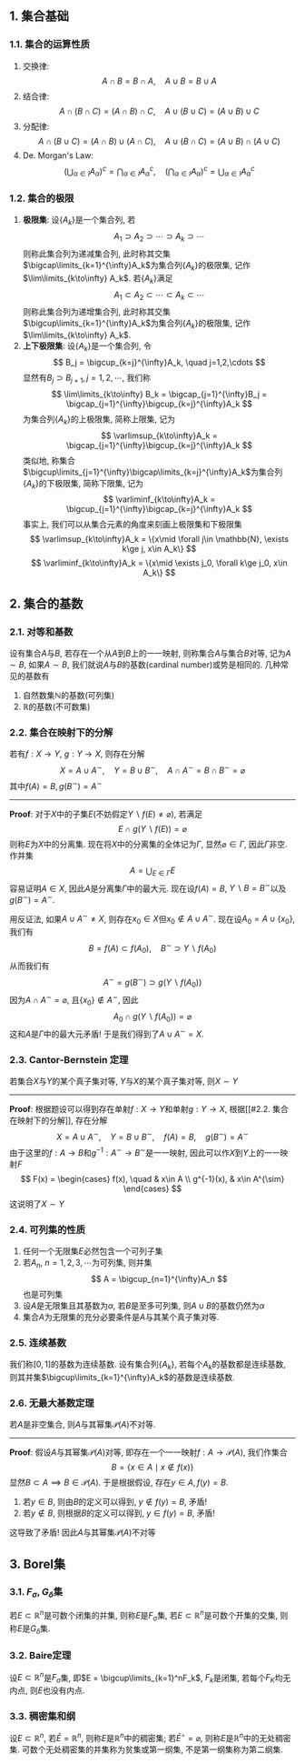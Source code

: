 ## 1. 集合基础
### 1.1. 集合的运算性质
1. 交换律: 
   $$
   A \cap B=B \cap A,\quad  A \cup B=B \cup A
   $$
2. 结合律: 
   $$
   A \cap (B \cap C)=(A \cap B) \cap C,\quad A \cup (B \cup C)=(A \cup B) \cup C
   $$
3. 分配律: 
   $$
   A \cap (B \cup C)=(A \cap B) \cup (A \cap C),\quad A \cup (B \cap C)=(A \cup B) \cap (A \cup C)
   $$
4. De. Morgan's Law: 
   $$
   \left(\bigcup_{\alpha\in I} A_{\alpha}\right)^c=\bigcap_{\alpha\in I}A^c_{\alpha},\quad  \left(\bigcap_{\alpha\in I} A_{\alpha}\right)^c=\bigcup_{\alpha\in I}A^c_{\alpha}
   $$

### 1.2. 集合的极限
1. **极限集**: 设$\{A_k\}$是一个集合列, 若
   $$
   A_1\supset A_2\supset \cdots\supset A_k\supset \cdots
   $$
   则称此集合列为递减集合列, 此时称其交集$\bigcap\limits_{k=1}^{\infty}A_k$为集合列$\{A_k\}$的极限集, 记作$\lim\limits_{k\to\infty} A_k$. 若$\{A_k\}$满足
   $$
   A_1\subset A_2\subset \cdots\subset A_k\subset \cdots
   $$
   则称此集合列为递增集合列, 此时称其交集$\bigcup\limits_{k=1}^{\infty}A_k$为集合列$\{A_k\}$的极限集, 记作$\lim\limits_{k\to\infty} A_k$. 
2. **上下极限集**: 设$\{A_k\}$是一个集合列, 令
   $$
   B_j = \bigcup_{k=j}^{\infty}A_k, \quad j=1,2,\cdots
   $$
   显然有$B_j\supset B_{j+1}, j=1,2,\cdots$, 我们称
   $$
   \lim\limits_{k\to\infty} B_k = \bigcap_{j=1}^{\infty}B_j = \bigcap_{j=1}^{\infty}\bigcup_{k=j}^{\infty}A_k 
   $$
   为集合列$\{A_k\}$的上极限集, 简称上限集, 记为
   $$
   \varlimsup_{k\to\infty}A_k = \bigcap_{j=1}^{\infty}\bigcup_{k=j}^{\infty}A_k 
   $$
   类似地, 称集合$\bigcup\limits_{j=1}^{\infty}\bigcap\limits_{k=j}^{\infty}A_k$为集合列$\{A_k\}$的下极限集, 简称下限集, 记为
   $$
   \varliminf_{k\to\infty}A_k = \bigcup_{j=1}^{\infty}\bigcap_{k=j}^{\infty}A_k 
   $$
   事实上, 我们可以从集合元素的角度来刻画上极限集和下极限集
   $$
   \varlimsup_{k\to\infty}A_k = \{x\mid \forall j\in \mathbb{N}, \exists k\ge j, x\in A_k\}
   $$
   $$
   \varliminf_{k\to\infty}A_k = \{x\mid \exists j_0, \forall k\ge j_0, x\in A_k\}
   $$


## 2. 集合的基数
### 2.1. 对等和基数
设有集合$A$与$B$, 若存在一个从$A$到$B$上的一一映射, 则称集合$A$与集合$B$对等, 记为$A\sim B$, 如果$A\sim B$, 我们就说$A$与$B$的基数(cardinal number)或势是相同的. 几种常见的基数有
1. 自然数集$\mathbb{N}$的基数(可列集)
2. $\mathbb{R}$的基数(不可数集)

### 2.2. 集合在映射下的分解
若有$f: X\to Y$, $g:Y\to X$, 则存在分解
$$
X= A\cup A^{\sim}, \quad Y = B\cup B^{\sim}, \quad A\cap A^{\sim} = B\cap B^{\sim} = \varnothing
$$
其中$f(A) = B, g(B^{\sim}) = A^{\sim}$
___
**Proof**: 对于$X$中的子集$E$(不妨假定$Y\backslash f(E)\neq \varnothing$), 若满足
$$
E\cap g(Y\backslash f(E)) = \varnothing
$$
则称$E$为$X$中的分离集. 现在将$X$中的分离集的全体记为$\Gamma$, 显然$\varnothing\in \Gamma$, 因此$\Gamma$非空. 作并集
$$
A = \bigcup_{E\in \Gamma} E
$$
容易证明$A\in X$, 因此$A$是分离集$\Gamma$中的最大元. 现在设$f(A) = B$, $Y\backslash B = B^{\sim}$以及$g(B^{\sim}) = A^{\sim}$. 

用反证法, 如果$A\cup A^{\sim}\neq X$, 则存在$x_0\in X$但$x_0\notin A\cup A^{\sim}$. 现在设$A_0 = A\cup\{x_0\}$, 我们有
$$
B = f(A)\subset f(A_0), \quad B^{\sim} \supset Y\backslash f(A_0)
$$
从而我们有
$$
A^{\sim} = g(B^{\sim})\supset g(Y\backslash f(A_0)) 
$$
因为$A\cap A^{\sim} = \varnothing$, 且$\{x_0\}\notin A^{\sim}$, 因此
$$
A_0\cap g(Y\backslash f(A_0)) = \varnothing
$$
这和$A$是$\Gamma$中的最大元矛盾! 于是我们得到了$A\cup A^{\sim} = X$. 
### 2.3. Cantor-Bernstein 定理
若集合$X$与$Y$的某个真子集对等, $Y$与$X$的某个真子集对等, 则$X\sim Y$
___
**Proof**: 根据题设可以得到存在单射$f:X\to Y$和单射$g: Y\to X$, 根据[[#2.2. 集合在映射下的分解]], 存在分解
$$
X = A\cup A^{\sim},\quad  Y = B\cup B^{\sim}, \quad f(A) = B, \quad g(B^{\sim}) = A^{\sim}
$$
由于这里的$f: A\to B$和$g^{-1}: A^{\sim}\to B^{\sim}$是一一映射, 因此可以作$X$到$Y$上的一一映射$F$
$$
F(x) = \begin{cases} f(x), \quad & x\in A \\ g^{-1}(x), & x\in A^{\sim}  \end{cases}
$$
这说明了$X\sim Y$

### 2.4. 可列集的性质
1. 任何一个无限集$E$必然包含一个可列子集
2. 若$A_n,\ n=1,2,3,\cdots$为可列集, 则并集
   $$
   A = \bigcup_{n=1}^{\infty}A_n
   $$
   也是可列集
3. 设$A$是无限集且其基数为$\alpha$, 若$B$是至多可列集, 则$A\cup B$的基数仍然为$\alpha$
4. 集合$A$为无限集的充分必要条件是$A$与其某个真子集对等. 

### 2.5. 连续基数
我们称$[0,1]$的基数为连续基数. 设有集合列$\{A_k\}$, 若每个$A_k$的基数都是连续基数, 则其并集$\bigcup\limits_{k=1}^{\infty}A_k$的基数是连续基数. 

### 2.6. 无最大基数定理
若$A$是非空集合, 则$A$与其幂集$\mathscr{P}(A)$不对等. 
___
**Proof**: 假设$A$与其幂集$\mathscr{P}(A)$对等, 即存在一个一一映射$f: A\to\mathscr{P}(A)$, 我们作集合
$$
B = \{x\in A\mid x\notin f(x)\}
$$
显然$B\subset A\implies B\in \mathscr{P}(A)$. 于是根据假设, 存在$y\in A, f(y)=B$. 
1. 若$y\in B$, 则由$B$的定义可以得到, $y\notin f(y) = B$, 矛盾!
2. 若$y\notin B$, 则根据$B$的定义可以得到, $y\in f(y) = B$, 矛盾!
   
这导致了矛盾! 因此$A$与其幂集$\mathscr{P}(A)$不对等

## 3. Borel集
### 3.1. $F_{\sigma}, G_{\delta}$集
若$E\subset \mathbb{R}^n$是可数个闭集的并集, 则称$E$是$F_{\sigma}$集, 若$E\subset \mathbb{R}^n$是可数个开集的交集, 则称$E$是$G_{\delta}$集.

### 3.2. Baire定理
设$E\subset \mathbb{R}^n$是$F_{\sigma}$集, 即$E = \bigcup\limits_{k=1}^nF_k$, $F_k$是闭集, 若每个$F_K$均无内点, 则$E$也没有内点. 

### 3.3. 稠密集和纲
设$E\subset \mathbb{R}^n$, 若$\bar{E}=\mathbb{R}^n$, 则称$E$是$\mathbb{R}^n$中的稠密集; 若$\bar{E}^{\circ}=\varnothing$, 则称$E$是$\mathbb{R}^n$中的无处稠密集. 可数个无处稠密集的并集称为贫集或第一纲集, 不是第一纲集称为第二纲集.